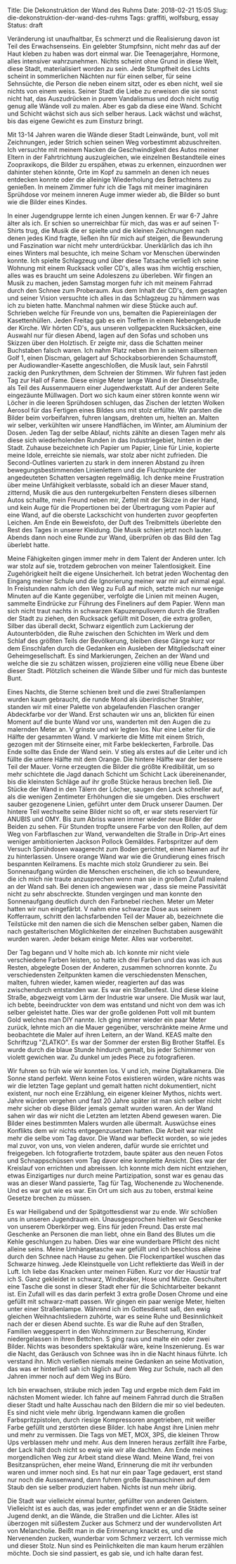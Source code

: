 Title: Die Dekonstruktion der Wand des Ruhms
Date: 2018-02-21 15:05
Slug: die-dekonstruktion-der-wand-des-ruhms
Tags: graffiti, wolfsburg, essay
Status: draft

Veränderung ist unaufhaltbar, Es schmerzt und die Realisierung davon ist Teil des Erwachsenseins. Ein gelebter Stumpfsinn, nicht mehr das auf der Haut kleben zu haben was dort einmal war. Die Teenagerjahre, Hormone, alles intensiver wahrzunehmen. Nichts scheint ohne Grund in diese Welt, diese Stadt, materialisiert worden zu sein. Jede Stumpfheit des Lichts scheint in sommerlichen Nächten nur für einen selber, für seine Sehnsüchte, die Person die neben einem sitzt, oder es eben nicht, weil sie nichts von einem weiss. Seiner Stadt die Liebe zu erweisen die sie sonst nicht hat, das Auszudrücken in purem Vandalismus und doch nicht mutig genug alle Wände voll zu malen. Aber es gab da diese eine Wand. Schicht und Schicht wächst sich aus sich selber heraus. Lack wächst und wächst, bis das eigene Gewicht es zum Einsturz bringt.

Mit 13-14 Jahren waren die Wände dieser Stadt Leinwände, bunt, voll mit Zeichnungen, jeder Strich schien seinen Weg vorbestimmt abzuschreiten. Ich versuchte mit meinem Nacken die Geschwindigkeit des Autos meiner Eltern in der Fahrtrichtung auszugleichen, wie einzelnen Bestandteile eines Zoopraxikops, die Bilder zu erspähen, etwas zu erkennen, einzuordnen wer dahinter stehen könnte, Orte im Kopf zu sammeln an denen ich neues entdecken konnte oder die alleinige Wiederholung des Betrachtens zu genießen. In meinem Zimmer fuhr ich die Tags mit meiner imaginären Sprühdose vor meinem inneren Auge immer wieder ab, die Bilder so bunt wie die Bilder eines Kindes.

In einer Jugendgruppe lernte ich einen Jungen kennen. Er war 6-7 Jahre älter als ich. Er schien so unerreichbar für mich, das was er auf seinen T-Shirts trug, die Musik die er spielte und die kleinen Zeichnungen nach denen jedes Kind fragte, ließen ihn für mich auf steigen, die Bewunderung und Faszination war nicht mehr unterdrückbar. Unerklärlich das ich ihn eines Winters mal besuchte, ich meine Scham vor Menschen überwinden konnte. Ich spielte Schlagzeug und über diese Tatsache verließ ich seine Wohnung mit einem Rucksack voller CD's, alles was ihm wichtig erschien, alles was es braucht um seine Adoleszens zu überleben. Wir fingen an Musik zu machen, jeden Samstag morgen fuhr ich mit meinem Fahrrad durch den Schnee zum Proberaum. Aus dem Inhalt der CD's, dem gesagten und seiner Vision versuchte ich alles in das Schlagzeug zu hämmern was ich zu bieten hatte. Manchmal nahmen wir diese Stücke auch auf. Schrieben welche für Freunde von uns, bemalten die Papiereinlagen der Kasettenhüllen. Jeden Freitag gab es ein Treffen in einem Nebengebäude der Kirche. Wir hörten CD's, aus unseren vollgepackten Rucksäcken, eine Auswahl nur für diesen Abend, lagen auf den Sofas und schoben uns Skizzen über den Holztisch. Er zeigte mir, dass die Schatten meiner Buchstaben falsch waren. Ich nahm Platz neben ihm in seinem silbernen Golf 1, einen Discman, gelagert auf Schockabsorbierenden Schaumstoff,  per Audiowandler-Kasette angeschloßen, die Musik laut, sein Fahrstil zackig den Punkrythmen, dem Schreien der Stimmen. Wir fuhren fast jeden Tag zur Hall of Fame. Diese einige Meter lange Wand in der Dieselstraße, als Teil des Aussenmauern einer Jugendwerkstatt. Auf der anderen Seite eingezäunte Müllwagen. Dort wo sich kaum einer stören konnte wenn wir Löcher in die leeren Sprühdosen schlugen, das Zischen der letzten Wolken Aerosol für das Fertigen eines Bildes uns mit stolz erfüllte. Wir parsten die Bilder beim vorbeifahren, fuhren langsam, drehten um, hielten an. Malten wir selber, verkühlten wir unsere Handflächen, im Winter, am Aluminium der Dosen. Jeden Tag der selbe Ablauf, nichts zählte an diesen Tagen mehr als diese sich wiederholenden Runden in das Industriegebiet, hinten in der Stadt. Zuhause bezeichnete ich Papier um Papier, Linie für Linie, kopierte meine Idole, erreichte sie niemals, war stolz aber nicht zufrieden. Die Second-Outlines varierten zu stark in dem inneren Abstand zu ihren bewegungsbestimmenden Linienlettern und die Fluchtpunkte der angedeuteten Schatten versagten regelmäßig. Ich denke meine Frustration über meine Unfähigkeit verblasste, sobald ich an dieser Mauer stand, zitternd, Musik die aus den runtergekurbelten Fenstern dieses silbernen Autos schallte, mein Freund neben mir, Zettel mit der Skizze in der Hand, und kein Auge für die Propertionen bei der Übertragung vom Papier auf eine Wand, auf die oberste Lackschicht von hunderten zuvor geopferten Leichen. Am Ende ein Beweisfoto, der Duft des Treibmittels überlebte den Rest des Tages in unserer Kleidung. Die Musik schien jetzt noch lauter. Abends dann noch eine Runde zur Wand, überprüfen ob das Bild den Tag überlebt hatte.

Meine Fähigkeiten gingen immer mehr in dem Talent der Anderen unter. Ich war stolz auf sie, trotzdem gebrochen von meiner Talentlosigkeit. Eine Zugehörigkeit heilt die eigene Unsicherheit. Ich betrat jeden Wochentag den Eingang meiner Schule und die Ignorierung meiner war mir auf einmal egal. In Freistunden nahm ich den Weg zu Fuß auf mich, setzte mich nur wenige Minuten auf die Kante gegenüber, verfolgte die Linien mit meinen Augen, sammelte Eindrücke zur Führung des Fineliners auf dem Papier. Wenn man sich nicht traut nachts in schwarzen Kapuzenpullovern durch die Straßen der Stadt zu ziehen, den Rucksack gefüllt mit Dosen, die extra großen, Silber das überall deckt, Schwarz eigentlich zum Lackierung der Autounterböden, die Ruhe zwischen den Schichten im Werk und dem Schlaf des größten Teils der Bevölkerung, bleiben diese Gänge kurz vor dem Einschlafen durch die Gedanken ein Ausleben der Mitgliedschaft einer Geheimgesellschaft. Es sind Markierungen, Zeichen an der Wand und welche die sie zu schätzen wissen, projizieren eine völlig neue Ebene über dieser Stadt. Plötzlich scheinen die Wände Silber und für mich das bunteste Bunt.

Eines Nachts, die Sterne schienen breit und die zwei Straßenlampen wurden kaum gebraucht, die runde Mond als überirdischer Strahler, standen wir mit einer Palette von abgelaufenden Flaschen oranger Abdeckfarbe vor der Wand. Erst schauten wir uns an, blickten für einen Moment auf die bunte Wand vor uns, wanderten mit den Augen die zu malernden Meter an. V grinste und wir legten los. Nur eine Leiter für die Hälfte der gesammten Wand. V markierte die Mitte mit einem Strich, gezogen mit der Stirnseite einer, mit Farbe bekleckerten, Farbrolle. Das Ende sollte das Ende der Wand sein. V stieg als erstes auf die Leiter und ich füllte die untere Hälfte mit dem Orange. Die hintere Hälfte war der bessere Teil der Mauer. Vorne erzeugten die Bilder die größte Kredibilität, um so mehr schichtete die Jagd danach Schicht um Schicht Lack übereinenander, bis die kleinsten Schläge auf ihr große Stücke heraus brechen ließ. Die Stücke der Wand in den Tälern der Löcher, saugen den Lack schneller auf, als die wenigen Zentimeter Erhöhungen die sie umgeben. Dies erschwert sauber gezogenene Linien, geführt unter dem Druck unserer Daumen. Der hintere Teil wechselte seine Bilder nicht so oft, er war stets reserviert für ANUBIS und OMY. Bis zum Abriss waren immer wieder neue Bilder der Beiden zu sehen. Für Stunden tropfte unsere Farbe von den Rollen, auf dem Weg von Farbflaschen zur Wand, verwandelten die Straße in Drip-Art eines weniger ambitionierten Jackson Pollock Gemäldes. Farbspritzer auf dem Versuch Sprühdosen waagerecht zum Boden gerichtet, einen Namen auf ihr zu hinterlassen. Unsere orange Wand war wie die Grundierung eines frisch bespannten Keilramens. Es machte mich stolz Grundierer zu sein. Bei Sonnenaufgang würden die Menschen erscheinen, die ich so bewundere, die ich mich nie traute anzusprechen wenn man sie in großem Zufall malend an der Wand sah. Bei denen ich angewiesen war , dass sie meine Passivität nicht zu sehr abschreckte. Stunden vergingen und man konnte den Sonnenaufgang deutlich durch den Farbnebel riechen. Meter um Meter hatten wir nun eingefärbt. V nahm eine schwarze Dose aus seinem Kofferraum, schritt den lachsfarbenden Teil der Mauer ab, bezeichnete die Teilstücke mit den namen die sich die Menschen selber gaben, Namen die nach gestalterischen Möglichkeiten der einzelnen Buchstaben ausgewählt wurden waren. Jeder bekam einige Meter. Alles war vorbereitet.

Der Tag begann und V holte mich ab. Ich konnte mir nicht viele verschiedene Farben leisten, so hatte ich drei Farben und das was ich aus Resten, abgelegte Dosen der Anderen, zusammen schnorren konnte. Zu verschiedensten Zeitpunkten kamen die verschiedensten Menschen, malten, fuhren wieder, kamen wieder, reagierten auf das was zwischendurch entstanden war. Es war ein Straßenfest. Und diese kleine Straße, abgezweigt vom Lärm der Industrie war unsere. Die Musik war laut, ich bebte, beeindruckter von dem was entstand und nicht von dem was ich selber geleistet hatte. Dies war der große goldenen Pott voll mit buntem Gold welches man DIY nannte. Ich ging immer wieder ein paar Meter zurück, lehnte mich an die Mauer gegenüber, verschränkte meine Arme und beobachtete die Maler auf ihren Leitern, an der Wand. KEAS malte den Schriftzug "ZLATKO". Es war der Sommer der ersten Big Brother Staffel. Es wurde durch die blaue Stunde hindurch gemalt, bis jeder Schimmer von violett gewichen war. Zu dunkel um jedes Piece zu fotografieren.

Wir fuhren so früh wie wir konnten los. V und ich, meine Digitalkamera. Die Sonne stand perfekt. Wenn keine Fotos existieren würden, wäre nichts was wir die letzten Tage geplant und gemalt hatten nicht dokumentiert, nicht existent, nur noch eine Erzählung, ein eigener kleiner Mythos, nichts wert. Jahre würden vergehen und fast 20 Jahre später ist man sich selber nicht mehr sicher ob diese Bilder jemals gemalt wurden waren. An der Wand sahen wir das wir nicht die Letzten am letzten Abend gewesen waren. Die Bilder eines bestimmten Malers wurden alle übermalt. Auswüchse eines Konflikts dem wir nichts entgegenzusetzen hatten. Die Arbeit war nicht mehr die selbe vom Tag davor. Die Wand war befleckt worden, so wie jedes mal zuvor, von uns, von vielen anderen, dafür wurde sie errichtet und freigegeben. Ich fotografierte trotzdem, baute später aus den neuen Fotos und Schnappschüssen vom Tag davor eine komplette Ansicht. Dies war der Kreislauf von errichten und abreissen. Ich konnte mich dem nicht entziehen, etwas Einzigartiges nur durch meine Partizipation, sonst war es genau das was an dieser Wand passierte, Tag für Tag, Wochenende zu Wochenende. Und es war gut wie es war. Ein Ort um sich aus zu toben, erstmal keine Gesetze brechen zu müssen.

Es war Heiligabend und der Spätgottesdienst war zu ende. Wir schloßen uns in unseren Jugendraum ein. Unausgesprochen hielten wir Geschenke von unserem Oberkörper weg. Eins für jeden Freund. Das erste mal Geschenke an Personen die man liebt, ohne ein Band des Blutes um die Kehle geschlungen zu haben. Dies war eine wunderbare Pflicht des nicht alleine seins. Meine Umhängetasche war gefüllt und ich beschloss alleine durch den Schnee nach Hause zu gehen. Die Flockenpartikel wuschen das Schwarze hinweg. Jede Kleinstquelle von Licht reflektierte das Weiß in der Luft. Ich liebe das Knacken unter meinen Füßen. Kurz vor der Haustür traf ich S. Ganz gekleidet in schwarz, Windbraker, Hose und Mütze. Geschultert eine Tasche die sonst in dieser Stadt eher für die Schichtarbeiter bekannt ist. Ein Zufall will es das darin perfekt 3 extra große Dosen Chrome und eine gefüllt mit schwarz-matt passen. Wir gingen ein paar wenige Meter, hielten unter einer Straßenlampe. Während ich im Gottesdienst saß, den ewig gleichen Weihnachtsliedern zuhörte, war es seine Ruhe und Besinnlichkeit nach der er diesen Abend suchte. Es war die Ruhe auf den Straßen, Familien weggesperrt in den Wohnzimmern zur Bescherrung, Kinder niedergelassen in ihren Bettchen. S ging raus und malte ein oder zwei Bilder. Nichts was besonders spektakulär wäre, keine Inszenierung. Es war die Nacht, das Geräusch von Schnee was ihn in die Nacht hinaus führte. Ich verstand ihn. Mich verließen niemals meine Gedanken an seine Motivation, das was er hinterließ sah ich täglich auf dem Weg zur Schule, nach all den Jahren immer noch auf dem Weg ins Büro. 

Ich bin erwachsen, sträube mich jeden Tag und ergebe mich dem Fakt im nächsten Moment wieder. Ich fahre auf meinem Fahrrad durch die Straßen dieser Stadt und halte Ausschau nach den Bildern die mir so viel bedeuten. Es sind nicht viele mehr übrig. Irgendwann kamen die großen Farbspritzpistolen, durch riesige Kompressoren angetrieben, mit weißer Farbe gefüllt und zerstörten diese Bilder. Ich habe Angst ihre Linien mehr und mehr zu vermissen. Die Tags von MET, MOX, 3PS, die kleinen Throw Ups verblassen mehr und mehr. Aus dem Inneren heraus zerfällt ihre Farbe, der Lack hält doch nicht so ewig wie wir alle dachten. Am Ende meines morgendlichen Weg zur Arbeit stand diese Wand. Meine Wand, frei von Besitzansprüchen, eher meine Wand, Erinnerung die mit ihr verbunden waren und immer noch sind. Es hat nur ein paar Tage gedauert, erst stand nur noch die Aussenwand, dann fuhren große Baumaschinen auf dem Staub den sie selber produziert haben. Nichts ist nun mehr übrig.

Die Stadt war vielleicht einmal bunter, gefüllter von anderen Geistern. Vielleicht ist es auch das, was jeder empfindet wenn er an die Städte seiner Jugend denkt, an die Wände, die Straßen und die Lichter. Alles ist überzogen mit süßestem Zucker aus Schmerz und der wundervollsten Art von Melancholie. Beißt man in die Erinnerung knackt es, und die Nervenenden zucken, wunderbar vom Schmerz verzerrt. Ich vermisse mich und dieser Stolz. Nun sind es Peinlichkeiten die man kaum herum erzählen möchte. Doch sie sind passiert, es gab sie, und ich halte daran fest.
